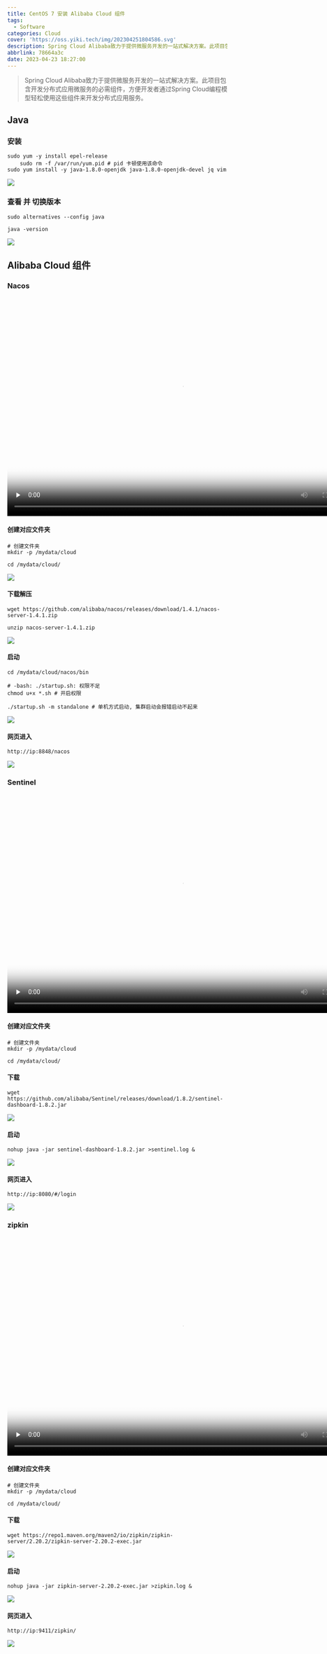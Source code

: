 ```yaml
---
title: CentOS 7 安装 Alibaba Cloud 组件
tags:
  - Software
categories: Cloud
cover: 'https://oss.yiki.tech/img/202304251804586.svg'
description: Spring Cloud Alibaba致力于提供微服务开发的一站式解决方案。此项目包含开发分布式应用微服务的必需组件，方便开发者通过Spring Cloud编程模型轻松使用这些组件来开发分布式应用服务。
abbrlink: 78664a3c
date: 2023-04-23 18:27:00
---
```


> Spring Cloud Alibaba致力于提供微服务开发的一站式解决方案。此项目包含开发分布式应用微服务的必需组件，方便开发者通过Spring Cloud编程模型轻松使用这些组件来开发分布式应用服务。

## Java

### 安装

```shell
sudo yum -y install epel-release
	sudo rm -f /var/run/yum.pid # pid 卡顿使用该命令
sudo yum install -y java-1.8.0-openjdk java-1.8.0-openjdk-devel jq vim
```

![](https://oss.yiki.tech/img/202304251748281.png)

### 查看 并 切换版本

```shell
sudo alternatives --config java

java -version
```

![](https://oss.yiki.tech/img/202304251748579.png)

## Alibaba Cloud 组件

### Nacos

<div>
  <!-- mp4格式 -->
  <video id="video" controls="" width="800" height="500" preload="none" poster="封面">
        <source id="mp4" src="https://oss.yiki.tech/img/202304251749041.mp4" type="video/mp4">
  </videos>
</div>


#### 创建对应文件夹

```shell
# 创建文件夹
mkdir -p /mydata/cloud

cd /mydata/cloud/
```

![](https://oss.yiki.tech/img/202304251749051.png)

#### 下载解压

```shell
wget https://github.com/alibaba/nacos/releases/download/1.4.1/nacos-server-1.4.1.zip

unzip nacos-server-1.4.1.zip
```

![](https://oss.yiki.tech/img/202304251749100.png)

#### 启动

```shell
cd /mydata/cloud/nacos/bin

# -bash: ./startup.sh: 权限不足
chmod u+x *.sh # 开启权限

./startup.sh -m standalone # 单机方式启动, 集群启动会报错启动不起来
```

![](https://oss.yiki.tech/img/202304251749037.png)

#### 网页进入

```shell
http://ip:8848/nacos
```

![](https://oss.yiki.tech/img/202304251749624.png)

### Sentinel

<div>
  <!-- mp4格式 -->
  <video id="video" controls="" width="800" height="500" preload="none" poster="封面">
        <source id="mp4" src="https://oss.yiki.tech/img/202304251750943.mp4" type="video/mp4">
  </videos>
</div>


#### 创建对应文件夹

```shell
# 创建文件夹
mkdir -p /mydata/cloud

cd /mydata/cloud/
```

#### 下载

```shell
wget https://github.com/alibaba/Sentinel/releases/download/1.8.2/sentinel-dashboard-1.8.2.jar
```

![](https://oss.yiki.tech/img/202304251750291.png)

#### 启动

````shell
nohup java -jar sentinel-dashboard-1.8.2.jar >sentinel.log &
````

![](https://oss.yiki.tech/img/202304251750947.png)

#### 网页进入

```shell
http://ip:8080/#/login
```

![](https://oss.yiki.tech/img/202304251750399.png)

### zipkin

<div>
  <!-- mp4格式 -->
  <video id="video" controls="" width="800" height="500" preload="none" poster="封面">
        <source id="mp4" src="https://oss.yiki.tech/img/202304251751290.mp4" type="video/mp4">
  </videos>
</div>


#### 创建对应文件夹

```shell
# 创建文件夹
mkdir -p /mydata/cloud

cd /mydata/cloud/
```

#### 下载

```shell
wget https://repo1.maven.org/maven2/io/zipkin/zipkin-server/2.20.2/zipkin-server-2.20.2-exec.jar
```

![](https://oss.yiki.tech/img/202304251751459.png)

#### 启动

````shell
nohup java -jar zipkin-server-2.20.2-exec.jar >zipkin.log &
````

![](https://oss.yiki.tech/img/202304251751140.png)

#### 网页进入

```shell
http://ip:9411/zipkin/
```

![](https://oss.yiki.tech/img/202304251751575.png)
